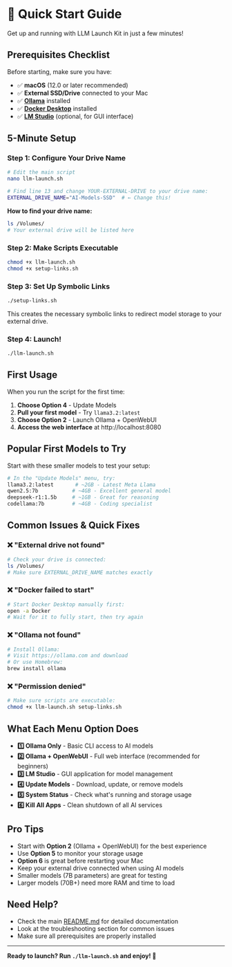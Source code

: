 # 🚀 Quick Start Guide

Get up and running with LLM Launch Kit in just a few minutes!

## Prerequisites Checklist

Before starting, make sure you have:
- ✅ **macOS** (12.0 or later recommended)
- ✅ **External SSD/Drive** connected to your Mac
- ✅ **[Ollama](https://ollama.com)** installed
- ✅ **[Docker Desktop](https://www.docker.com/products/docker-desktop)** installed
- ✅ **[LM Studio](https://lmstudio.ai)** (optional, for GUI interface)

## 5-Minute Setup

### Step 1: Configure Your Drive Name
```bash
# Edit the main script
nano llm-launch.sh

# Find line 13 and change YOUR-EXTERNAL-DRIVE to your drive name:
EXTERNAL_DRIVE_NAME="AI-Models-SSD"  # ← Change this!
```

**How to find your drive name:**
```bash
ls /Volumes/
# Your external drive will be listed here
```

### Step 2: Make Scripts Executable
```bash
chmod +x llm-launch.sh
chmod +x setup-links.sh
```

### Step 3: Set Up Symbolic Links
```bash
./setup-links.sh
```
This creates the necessary symbolic links to redirect model storage to your external drive.

### Step 4: Launch!
```bash
./llm-launch.sh
```

## First Usage

When you run the script for the first time:

1. **Choose Option 4** - Update Models
2. **Pull your first model** - Try `llama3.2:latest`
3. **Choose Option 2** - Launch Ollama + OpenWebUI
4. **Access the web interface** at http://localhost:8080

## Popular First Models to Try

Start with these smaller models to test your setup:

```bash
# In the "Update Models" menu, try:
llama3.2:latest       # ~2GB - Latest Meta Llama
qwen2.5:7b           # ~4GB - Excellent general model  
deepseek-r1:1.5b     # ~1GB - Great for reasoning
codellama:7b         # ~4GB - Coding specialist
```

## Common Issues & Quick Fixes

### ❌ "External drive not found"
```bash
# Check your drive is connected:
ls /Volumes/
# Make sure EXTERNAL_DRIVE_NAME matches exactly
```

### ❌ "Docker failed to start"
```bash
# Start Docker Desktop manually first:
open -a Docker
# Wait for it to fully start, then try again
```

### ❌ "Ollama not found"
```bash
# Install Ollama:
# Visit https://ollama.com and download
# Or use Homebrew:
brew install ollama
```

### ❌ "Permission denied"
```bash
# Make sure scripts are executable:
chmod +x llm-launch.sh setup-links.sh
```

## What Each Menu Option Does

- **1️⃣ Ollama Only** - Basic CLI access to AI models
- **2️⃣ Ollama + OpenWebUI** - Full web interface (recommended for beginners)
- **3️⃣ LM Studio** - GUI application for model management
- **4️⃣ Update Models** - Download, update, or remove models
- **5️⃣ System Status** - Check what's running and storage usage
- **6️⃣ Kill All Apps** - Clean shutdown of all AI services

## Pro Tips

- Start with **Option 2** (Ollama + OpenWebUI) for the best experience
- Use **Option 5** to monitor your storage usage
- **Option 6** is great before restarting your Mac
- Keep your external drive connected when using AI models
- Smaller models (7B parameters) are great for testing
- Larger models (70B+) need more RAM and time to load

## Need Help?

- Check the main [README.md](README.md) for detailed documentation
- Look at the troubleshooting section for common issues
- Make sure all prerequisites are properly installed

---

**Ready to launch? Run `./llm-launch.sh` and enjoy! 🎉**